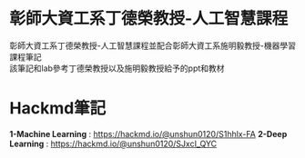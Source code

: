 # 彰師大資工系丁德榮教授-人工智慧課程
彰師大資工系丁德榮教授-人工智慧課程並配合彰師大資工系施明毅教授-機器學習課程筆記  
該筆記和lab參考丁德榮教授以及施明毅教授給予的ppt和教材  

# Hackmd筆記
**1-Machine Learning** : https://hackmd.io/@unshun0120/S1hhlx-FA
**2-Deep Learning** : https://hackmd.io/@unshun0120/SJxcI_QYC